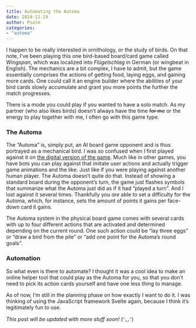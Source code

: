 ```yaml
---
title: Automating the Automa
date: 2024-11-19
author: Psalm
categories:
- "automa"
---
```


I happen to be really interested in ornithology, or the study of birds. On that note, I’ve been playing this one bird-based board/card game called *Wingspan*, which was localized into *Flügelschlag* in German (or wingbeat in English). The mechanics are a bit complex, I have to admit, but the game essentially comprises the actions of getting food, laying eggs, and gaining more cards. One could call it an engine builder where the abilities of your bird cards slowly accumulate and grant you more points the further the match progresses.

There is a mode you could play if you wanted to have a solo match. As my partner (who also likes birds) doesn’t always have the time <strike>for me</strike> or the energy to play together with me, I often go with this game type.

### The Automa

The “Automa” is, simply put, an AI board game opponent and is thus portrayed as a mechanical bird. I was so confused when I first played against it on [the digital version of the game](https://store.steampowered.com/app/1054490/Wingspan/). Much like in other games, you have bots you can play against that imitate user actions and actually trigger game animations and the like. Just like if you were playing against another human player. The Automa doesn’t quite do that. Instead of showing a standard board during the opponent’s turn, the game just flashes symbols that summarize what the Automa just did as if it had “played a turn”. And I lost against it several times. Thankfully you *are* able to set a difficulty for the Automa, which, for instance, sets the amount of points it gains per face-down card it gains.

The Automa system in the physical board game comes with several cards with up to four different actions that are activated and determined depending on the current round. One such action could be “lay three eggs” or “draw a bird from the pile” or “add one point for the Automa’s round goals”.

### Automation

So what even is there to automate? I thought it was a cool idea to make an online helper tool that could play as the Automa for you, so that you don’t need to pick its action cards yourself and have one less thing to manage.

As of now, I’m still in the planning phase on how exactly I want to do it. I was thinking of using the JavaScript framework Svelte again, because I think it’s legitimately fun to use.

*This post will be updated with more stuff soon!* (ᵔ◡ᵔ)
